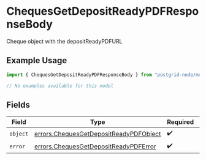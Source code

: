 # ChequesGetDepositReadyPDFResponseBody

Cheque object with the depositReadyPDFURL

## Example Usage

```typescript
import { ChequesGetDepositReadyPDFResponseBody } from "postgrid-node/models/errors";

// No examples available for this model
```

## Fields

| Field                                                                                            | Type                                                                                             | Required                                                                                         | Description                                                                                      |
| ------------------------------------------------------------------------------------------------ | ------------------------------------------------------------------------------------------------ | ------------------------------------------------------------------------------------------------ | ------------------------------------------------------------------------------------------------ |
| `object`                                                                                         | [errors.ChequesGetDepositReadyPDFObject](../../models/errors/chequesgetdepositreadypdfobject.md) | :heavy_check_mark:                                                                               | N/A                                                                                              |
| `error`                                                                                          | [errors.ChequesGetDepositReadyPDFError](../../models/errors/chequesgetdepositreadypdferror.md)   | :heavy_check_mark:                                                                               | N/A                                                                                              |